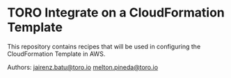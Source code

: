 # TORO Integrate on a CloudFormation Template

This repository contains recipes that will be used in configuring the CloudFormation Template in AWS.

Authors:
jairenz.batu@toro.io
melton.pineda@toro.io
